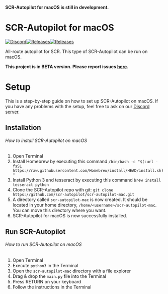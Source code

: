 **SCR-Autopilot for macOS is still in development.**
# SCR-Autopilot for macOS
[![Discord](https://img.shields.io/discord/806191973362040893.svg?label=&logo=discord&logoColor=ffffff&color=7389D8&labelColor=6A7EC1)](https://discord.gg/jtQ2R8cxWq)[![Releases](https://img.shields.io/github/v/release/scr-autopilot/scr-autopilot-mac)](https://github.com/scr-autopilot/scr-autopilot-mac/releases)[![Releases](https://img.shields.io/static/v1?label=SCR-Autopilot&message=for%20Windows&color=00188f&logo=windows)](https://github.com/scr-autopilot/scr-autopilot)

All-route autopilot for SCR. This type of SCR-Autopilot can be run on macOS.

**This project is in BETA version. Please report issues [here](https://github.com/scr-autopilot/scr-autopilot-mac/issues).**

# Setup
This is a step-by-step guide on how to set up SCR-Autopilot on macOS. If you have any problems with the setup, feel  free to ask on our [Discord server](https://discord.gg/jtQ2R8cxWq).

## Installation
###### How to install SCR-Autopilot on macOS
1. Open Terminal
2. Install Homebrew by executing this command `/bin/bash -c "$(curl -fsSL https://raw.githubusercontent.com/Homebrew/install/HEAD/install.sh)"`
3. Install Python 3 and tesseract by executing this command `brew install tesseract python`
4. Clone the SCR-Autopilot repo with git: `git clone https://github.com/scr-autopilot/scr-autopilot-mac.git`
5. A directory called ``scr-autopilot-mac`` is now created. It should be located in your home directory, ``/home/<username>/scr-autopilot-mac``. You can move this directory where you want.
6. SCR-Autopilot for macOS is now successfully installed.

## Run SCR-Autopilot
###### How to run SCR-Autopilot on macOS
1. Open Terminal
2. Execute `python3` in the Terminal
3. Open the ``scr-autopilot-mac`` directory with a file explorer
4. Drag & drop the ``main.py`` file into the Terminal
5. Press RETURN on your keyboard
6. Follow the instructions in the Terminal

